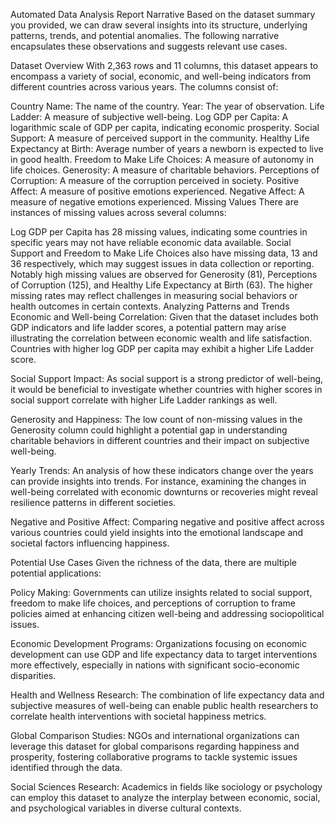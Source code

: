 Automated Data Analysis Report
Narrative
Based on the dataset summary you provided, we can draw several insights into its structure, underlying patterns, trends, and potential anomalies. The following narrative encapsulates these observations and suggests relevant use cases.

Dataset Overview
With 2,363 rows and 11 columns, this dataset appears to encompass a variety of social, economic, and well-being indicators from different countries across various years. The columns consist of:

Country Name: The name of the country.
Year: The year of observation.
Life Ladder: A measure of subjective well-being.
Log GDP per Capita: A logarithmic scale of GDP per capita, indicating economic prosperity.
Social Support: A measure of perceived support in the community.
Healthy Life Expectancy at Birth: Average number of years a newborn is expected to live in good health.
Freedom to Make Life Choices: A measure of autonomy in life choices.
Generosity: A measure of charitable behaviors.
Perceptions of Corruption: A measure of the corruption perceived in society.
Positive Affect: A measure of positive emotions experienced.
Negative Affect: A measure of negative emotions experienced.
Missing Values
There are instances of missing values across several columns:

Log GDP per Capita has 28 missing values, indicating some countries in specific years may not have reliable economic data available.
Social Support and Freedom to Make Life Choices also have missing data, 13 and 36 respectively, which may suggest issues in data collection or reporting.
Notably high missing values are observed for Generosity (81), Perceptions of Corruption (125), and Healthy Life Expectancy at Birth (63). The higher missing rates may reflect challenges in measuring social behaviors or health outcomes in certain contexts.
Analyzing Patterns and Trends
Economic and Well-being Correlation: Given that the dataset includes both GDP indicators and life ladder scores, a potential pattern may arise illustrating the correlation between economic wealth and life satisfaction. Countries with higher log GDP per capita may exhibit a higher Life Ladder score.

Social Support Impact: As social support is a strong predictor of well-being, it would be beneficial to investigate whether countries with higher scores in social support correlate with higher Life Ladder rankings as well.

Generosity and Happiness: The low count of non-missing values in the Generosity column could highlight a potential gap in understanding charitable behaviors in different countries and their impact on subjective well-being.

Yearly Trends: An analysis of how these indicators change over the years can provide insights into trends. For instance, examining the changes in well-being correlated with economic downturns or recoveries might reveal resilience patterns in different societies.

Negative and Positive Affect: Comparing negative and positive affect across various countries could yield insights into the emotional landscape and societal factors influencing happiness.

Potential Use Cases
Given the richness of the data, there are multiple potential applications:

Policy Making: Governments can utilize insights related to social support, freedom to make life choices, and perceptions of corruption to frame policies aimed at enhancing citizen well-being and addressing sociopolitical issues.

Economic Development Programs: Organizations focusing on economic development can use GDP and life expectancy data to target interventions more effectively, especially in nations with significant socio-economic disparities.

Health and Wellness Research: The combination of life expectancy data and subjective measures of well-being can enable public health researchers to correlate health interventions with societal happiness metrics.

Global Comparison Studies: NGOs and international organizations can leverage this dataset for global comparisons regarding happiness and prosperity, fostering collaborative programs to tackle systemic issues identified through the data.

Social Sciences Research: Academics in fields like sociology or psychology can employ this dataset to analyze the interplay between economic, social, and psychological variables in diverse cultural contexts.

